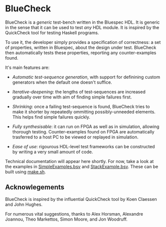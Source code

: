 BlueCheck
=========

BlueCheck is a *generic* test-bench written in the Bluespec HDL.  It
is generic in the sense that it can be used to test *any* HDL module.
It is inspired by the QuickCheck tool for testing Haskell programs.

To use it, the developer simply provides a specification of
correctness: a set of properties, written in Bluespec, about the
design under test.  BlueCheck then automatically tests these
properties, reporting any counter-examples found.

It's main features are:

  * *Automatic test-sequence generation*, with support for definining
    custom generators when the default one doesn't suffice.

  * *Iterative-deepening*: the lengths of test-sequences are increased
    gradually over time with aim of finding simple failures first.

  * *Shrinking*: once a failing test-sequence is found, BlueCheck tries
    to make it shorter by repeatedly ommitting possibly-unneeded
    elements.  This helps find simple failures quickly.

  * *Fully synthesisable*: it can run on FPGA as well as in simulation,
    allowing thorough testing.  Counter-examples found on FPGA are
    automatically trasferred to a host PC to be viewed or replayed
    in simulation.

  * *Ease of use*: rigourous HDL-level test frameworks can be
    constructed by writing a very small amount of code.

Technical documentation will appear here shortly.  For now, take a
look at the examples in [SimpleExamples.bsv](SimpleExamples.bsv) and
[StackExample.bsv](StackExample.bsv).  These can be built using
[make.sh](make.sh).

Acknowlegements
---------------

BlueCheck is inspired by the influential QuickCheck tool by Koen
Claessen and John Hughes.

For numerous vital suggestions, thanks to Alex Horsman, Alexandre
Joannou, Theo Markettos, Simon Moore, and Jon Woodruff.
